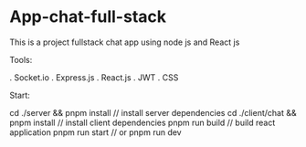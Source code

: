 # App-chat-full-stack


This is a project fullstack chat app using node js and React js

Tools: 

. Socket.io
. Express.js
. React.js
. JWT
. CSS

Start:

cd ./server && pnpm install // install server dependencies
cd ./client/chat && pnpm install // install client dependencies
pnpm run build // build react application
pnpm run start // or pnpm run dev

